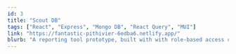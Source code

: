 ```yaml
---
id: 3
title: "Scout DB"
tags: ["React", "Express", "Mongo DB", "React Query", "MUI"]
link: "https://fantastic-pithivier-6edba6.netlify.app/"
blurb: "A reporting tool prototype, built with with role-based access control, for book scouts and their clients."
---
```

